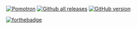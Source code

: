 [![Pomotron](https://electronjs.org/node_modules/electron-apps/apps/pomotron/pomotron-icon-128.png)](https://pomotron.mattbudde.co.uk)
[![Github all releases](https://img.shields.io/github/downloads/mattbudde/pomotron/total.svg)](https://GitHub.com/mattbudde/pomotron/releases/)
[![GitHub version](https://badge.fury.io/gh/mattbudde%2Fpomotron.svg)](https://badge.fury.io/gh/mattbudde%2Fpomotron)

[![forthebadge](https://forthebadge.com/images/badges/made-with-javascript.svg)](https://forthebadge.com)